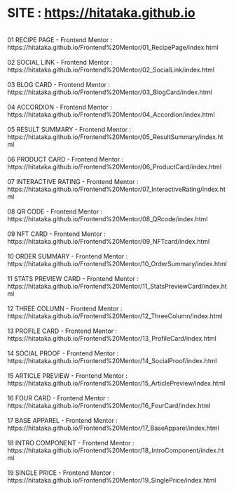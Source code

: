 # SITE : https://hitataka.github.io
<br/>
01 RECIPE PAGE - Frontend Mentor :<br/>
https://hitataka.github.io/Frontend%20Mentor/01_RecipePage/index.html<br/>
<br/>
02 SOCIAL LINK - Frontend Mentor :<br/>
https://hitataka.github.io/Frontend%20Mentor/02_SocialLink/index.html<br/>
<br/>
03 BLOG CARD - Frontend Mentor :<br/>
https://hitataka.github.io/Frontend%20Mentor/03_BlogCard/index.html<br/>
<br/>
04 ACCORDION - Frontend Mentor :<br/>
https://hitataka.github.io/Frontend%20Mentor/04_Accordion/index.html<br/>
<br/>
05 RESULT SUMMARY - Frontend Mentor :<br/>
https://hitataka.github.io/Frontend%20Mentor/05_ResultSummary/index.html<br/>
<br/>
06 PRODUCT CARD - Frontend Mentor :<br/>
https://hitataka.github.io/Frontend%20Mentor/06_ProductCard/index.html<br/>
<br/>
07 INTERACTIVE RATING - Frontend Mentor :<br/>
https://hitataka.github.io/Frontend%20Mentor/07_InteractiveRating/index.html<br/>
<br/>
08 QR CODE - Frontend Mentor :<br/>
https://hitataka.github.io/Frontend%20Mentor/08_QRcode/index.html<br/>
<br/>
09 NFT CARD - Frontend Mentor :<br/>
https://hitataka.github.io/Frontend%20Mentor/09_NFTcard/index.html<br/>
<br/>
10 ORDER SUMMARY - Frontend Mentor :<br/>
https://hitataka.github.io/Frontend%20Mentor/10_OrderSummary/index.html<br/>
<br/>
11 STATS PREVIEW CARD - Frontend Mentor :<br/>
https://hitataka.github.io/Frontend%20Mentor/11_StatsPreviewCard/index.html<br/>
<br/>
12 THREE COLUMN - Frontend Mentor :<br/>
https://hitataka.github.io/Frontend%20Mentor/12_ThreeColumn/index.html<br/>
<br/>
13 PROFILE CARD - Frontend Mentor :<br/>
https://hitataka.github.io/Frontend%20Mentor/13_ProfileCard/index.html<br/>
<br/>
14 SOCIAL PROOF - Frontend Mentor :<br/>
https://hitataka.github.io/Frontend%20Mentor/14_SocialProof/index.html<br/>
<br/>
15 ARTICLE PREVIEW - Frontend Mentor :<br/>
https://hitataka.github.io/Frontend%20Mentor/15_ArticlePreview/index.html<br/>
<br/>
16 FOUR CARD - Frontend Mentor :<br/>
https://hitataka.github.io/Frontend%20Mentor/16_FourCard/index.html<br/>
<br/>
17 BASE APPAREL - Frontend Mentor :<br/>
https://hitataka.github.io/Frontend%20Mentor/17_BaseApparel/index.html<br/>
<br/>
18 INTRO COMPONENT - Frontend Mentor :<br/>
https://hitataka.github.io/Frontend%20Mentor/18_IntroComponent/index.html<br/>
<br/>
19 SINGLE PRICE - Frontend Mentor :<br/>
https://hitataka.github.io/Frontend%20Mentor/19_SinglePrice/index.html<br/>
